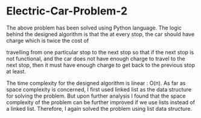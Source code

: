 # Electric-Car-Problem-2
The above problem has been solved using Python language. The logic behind the designed algorithm is that the at every stop, the car should have charge which is twice the cost of



travelling from one particular stop to the next stop so that if the next stop is not functional, and
the car does not have enough charge to travel to the next stop, then it must have enough
charge to get back to the previous stop at least.
  
    
The time complexity for the designed algorithm 
is linear : O(n). As far as space complexity is concerned, I first used linked list as the data
structure for solving the problem. But upon further analysis I found that the space complexity
of the problem can be further improved if we use lists instead of a linked list. Therefore, I
again solved the problem using list data structure.



